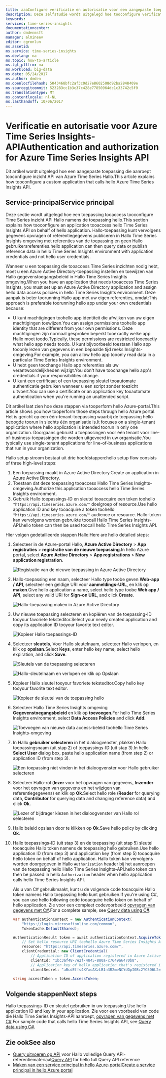 ```yaml
---
title: aaaConfigure verificatie en autorisatie voor een aangepaste toepassing die aanroept hello Azure Time Series Insights-API | Microsoft Docs
description: Deze zelfstudie wordt uitgelegd hoe tooconfigure verificatie en autorisatie voor een aangepaste toepassing die aanroept hello Azure Time Series Insights-API
keywords: 
services: time-series-insights
documentationcenter: 
author: dmdenmsft
manager: almineev
editor: cgronlun
ms.assetid: 
ms.service: time-series-insights
ms.devlang: na
ms.topic: how-to-article
ms.tgt_pltfrm: na
ms.workload: big-data
ms.date: 05/24/2017
ms.author: dmden
ms.openlocfilehash: 5043468bfc2af3c0d27e8602508d92ba2848409e
ms.sourcegitcommit: 523283cc1b3c37c428e77850964dc1c33742c5f0
ms.translationtype: MT
ms.contentlocale: nl-NL
ms.lasthandoff: 10/06/2017
---
```

# <a name="authentication-and-authorization-for-azure-time-series-insights-api"></a><span data-ttu-id="9f89a-103">Verificatie en autorisatie voor Azure Time Series Insights-API</span><span class="sxs-lookup"><span data-stu-id="9f89a-103">Authentication and authorization for Azure Time Series Insights API</span></span>

<span data-ttu-id="9f89a-104">Dit artikel wordt uitgelegd hoe een aangepaste toepassing die aanroept tooconfigure inzicht API van Azure Time Series Hallo.</span><span class="sxs-lookup"><span data-stu-id="9f89a-104">This article explains how tooconfigure a custom application that calls hello Azure Time Series Insights API.</span></span>

## <a name="service-principal"></a><span data-ttu-id="9f89a-105">Service-principal</span><span class="sxs-lookup"><span data-stu-id="9f89a-105">Service principal</span></span>

<span data-ttu-id="9f89a-106">Deze sectie wordt uitgelegd hoe een toepassing tooaccess tooconfigure Time Series inzicht API Hallo namens de toepassing hello.</span><span class="sxs-lookup"><span data-stu-id="9f89a-106">This section explains how tooconfigure an application tooaccess hello Time Series Insights API on behalf of hello application.</span></span> <span data-ttu-id="9f89a-107">Hallo-toepassing kunt vervolgens gegevens opvragen of referentiegegevens publiceren in Hallo Time Series Insights omgeving met referenties van de toepassing en geen Hallo gebruikersreferenties.</span><span class="sxs-lookup"><span data-stu-id="9f89a-107">hello application can then query data or publish reference data in hello Time Series Insights environment with application credentials and not hello user credentials.</span></span>

<span data-ttu-id="9f89a-108">Wanneer u een toepassing die tooaccess Time Series inzichten nodig hebt, moet u een Azure Active Directory-toepassing instellen en toewijzen van Hallo gegevenstoegangsbeleid in Hallo Time Series Insights omgeving.</span><span class="sxs-lookup"><span data-stu-id="9f89a-108">When you have an application that needs tooaccess Time Series Insights, you must set up an Azure Active Directory application and assign hello data access policies in hello Time Series Insights environment.</span></span> <span data-ttu-id="9f89a-109">Deze aanpak is beter toorunning Hallo app met uw eigen referenties, omdat:</span><span class="sxs-lookup"><span data-stu-id="9f89a-109">This approach is preferable toorunning hello app under your own credentials because:</span></span>

* <span data-ttu-id="9f89a-110">U kunt machtigingen toohello app identiteit die afwijken van uw eigen machtigingen toewijzen.</span><span class="sxs-lookup"><span data-stu-id="9f89a-110">You can assign permissions toohello app identity that are different from your own permissions.</span></span> <span data-ttu-id="9f89a-111">Deze machtigingen zijn normaal gesproken beperkt tooexactly welke app Hallo moet toodo.</span><span class="sxs-lookup"><span data-stu-id="9f89a-111">Typically, these permissions are restricted tooexactly what hello app needs toodo.</span></span> <span data-ttu-id="9f89a-112">U kunt bijvoorbeeld toestaan Hallo app tooonly lezen van gegevens in een bepaalde tijd reeks Insights-omgeving.</span><span class="sxs-lookup"><span data-stu-id="9f89a-112">For example, you can allow hello app tooonly read data in a particular Time Series Insights environment.</span></span>
* <span data-ttu-id="9f89a-113">U hebt geen toochange Hallo app referenties als uw verantwoordelijkheden wijzigt.</span><span class="sxs-lookup"><span data-stu-id="9f89a-113">You don't have toochange hello app's credentials if your responsibilities change.</span></span>
* <span data-ttu-id="9f89a-114">U kunt een certificaat of een toepassing sleutel tooautomate authenticatie gebruiken wanneer u een script zonder toezicht uitvoert.</span><span class="sxs-lookup"><span data-stu-id="9f89a-114">You can use a certificate or an application key tooautomate authentication when you're running an unattended script.</span></span>

<span data-ttu-id="9f89a-115">Dit artikel laat zien hoe deze stappen via tooperform hello Azure-portal.</span><span class="sxs-lookup"><span data-stu-id="9f89a-115">This article shows you how tooperform those steps through hello Azure portal.</span></span> <span data-ttu-id="9f89a-116">Het is gericht op een één-tenant-toepassing waarbij de toepassing hello beoogde toorun in slechts één organisatie is.</span><span class="sxs-lookup"><span data-stu-id="9f89a-116">It focuses on a single-tenant application where hello application is intended toorun in only one organization.</span></span> <span data-ttu-id="9f89a-117">Doorgaans gebruikt u toepassingen voor één tenant voor line-of-business-toepassingen die worden uitgevoerd in uw organisatie.</span><span class="sxs-lookup"><span data-stu-id="9f89a-117">You typically use single-tenant applications for line-of-business applications that run in your organization.</span></span>

<span data-ttu-id="9f89a-118">Hallo setup stroom bestaat uit drie hoofdstappen:</span><span class="sxs-lookup"><span data-stu-id="9f89a-118">hello setup flow consists of three high-level steps:</span></span>

1. <span data-ttu-id="9f89a-119">Een toepassing maakt in Azure Active Directory.</span><span class="sxs-lookup"><span data-stu-id="9f89a-119">Create an application in Azure Active Directory.</span></span>
2. <span data-ttu-id="9f89a-120">Toestaan dat deze toepassing tooaccess Hallo Time Series Insights-omgeving.</span><span class="sxs-lookup"><span data-stu-id="9f89a-120">Authorize this application tooaccess hello Time Series Insights environment.</span></span>
3. <span data-ttu-id="9f89a-121">Gebruik Hallo toepassings-ID en sleutel tooacquire een token toohello `"https://api.timeseries.azure.com/"` doelgroep of resource.</span><span class="sxs-lookup"><span data-stu-id="9f89a-121">Use hello application ID and key tooacquire a token toohello `"https://api.timeseries.azure.com/"` audience or resource.</span></span> <span data-ttu-id="9f89a-122">Hallo-token kan vervolgens worden gebruikte toocall Hallo Time Series Insights-API.</span><span class="sxs-lookup"><span data-stu-id="9f89a-122">hello token can then be used toocall hello Time Series Insights API.</span></span>

<span data-ttu-id="9f89a-123">Hier volgen gedetailleerde stappen Hallo:</span><span class="sxs-lookup"><span data-stu-id="9f89a-123">Here are hello detailed steps:</span></span>

1. <span data-ttu-id="9f89a-124">Selecteer in de Azure-portal Hallo, **Azure Active Directory** > **App registraties** > **registratie van de nieuwe toepassing**.</span><span class="sxs-lookup"><span data-stu-id="9f89a-124">In hello Azure portal, select **Azure Active Directory** > **App registrations** > **New application registration**.</span></span>

   ![Registratie van de nieuwe toepassing in Azure Active Directory](media/authentication-and-authorization/active-directory-new-application-registration.png)  

2. <span data-ttu-id="9f89a-126">Hallo-toepassing een naam, selecteer Hallo type toobe geven **Web-app / API**, selecteer een geldige URI voor **aanmeldings-URL**, en klik op **maken**.</span><span class="sxs-lookup"><span data-stu-id="9f89a-126">Give hello application a name, select hello type toobe **Web app / API**, select any valid URI for **Sign-on URL**, and click **Create**.</span></span>

   ![Hallo-toepassing maken in Azure Active Directory](media/authentication-and-authorization/active-directory-create-web-api-application.png)

3. <span data-ttu-id="9f89a-128">Uw nieuwe toepassing selecteren en kopiëren van de toepassing-ID tooyour favoriete teksteditor.</span><span class="sxs-lookup"><span data-stu-id="9f89a-128">Select your newly created application and copy its application ID tooyour favorite text editor.</span></span>

   ![Kopieer Hallo toepassings-ID](media/authentication-and-authorization/active-directory-copy-application-id.png)

4. <span data-ttu-id="9f89a-130">Selecteer **sleutels**, Voer Hallo sleutelnaam, selecteer Hallo verlopen, en klik op **opslaan**.</span><span class="sxs-lookup"><span data-stu-id="9f89a-130">Select **Keys**, enter hello key name, select hello expiration, and click **Save**.</span></span>

   ![Sleutels van de toepassing selecteren](media/authentication-and-authorization/active-directory-application-keys.png)

   ![Hallo-sleutelnaam en verlopen en klik op Opslaan](media/authentication-and-authorization/active-directory-application-keys-save.png)

5. <span data-ttu-id="9f89a-133">Kopieer Hallo sleutel tooyour favoriete teksteditor.</span><span class="sxs-lookup"><span data-stu-id="9f89a-133">Copy hello key tooyour favorite text editor.</span></span>

   ![Kopieer de sleutel van de toepassing hello](media/authentication-and-authorization/active-directory-copy-application-key.png)

6. <span data-ttu-id="9f89a-135">Selecteer Hallo Time Series Insights omgeving **Gegevenstoegangsbeleid** en klik op **toevoegen**.</span><span class="sxs-lookup"><span data-stu-id="9f89a-135">For hello Time Series Insights environment, select **Data Access Policies** and click **Add**.</span></span>

   ![Toevoegen van nieuwe data access-beleid toohello Time Series Insights-omgeving](media/authentication-and-authorization/time-series-insights-data-access-policies-add.png)

7. <span data-ttu-id="9f89a-137">In Hallo **gebruiker selecteren** in het dialoogvenster, plakken Hallo toepassingsnaam (uit stap 2) of toepassings-ID (uit stap 3).</span><span class="sxs-lookup"><span data-stu-id="9f89a-137">In hello **Select User** dialog box, paste hello application name (from step 2) or application ID (from step 3).</span></span>

   ![Een toepassing niet vinden in het dialoogvenster voor Hallo gebruiker selecteren](media/authentication-and-authorization/time-series-insights-data-access-policies-select-user.png)

8. <span data-ttu-id="9f89a-139">Selecteer Hallo-rol (**lezer** voor het opvragen van gegevens, **Inzender** voor het opvragen van gegevens en het wijzigen van referentiegegevens) en klik op **Ok**.</span><span class="sxs-lookup"><span data-stu-id="9f89a-139">Select hello role (**Reader** for querying data, **Contributor** for querying data and changing reference data) and click **Ok**.</span></span>

   ![Lezer of bijdrager kiezen in het dialoogvenster van Hallo rol selecteren](media/authentication-and-authorization/time-series-insights-data-access-policies-select-role.png)

9. <span data-ttu-id="9f89a-141">Hallo beleid opslaan door te klikken op **Ok**.</span><span class="sxs-lookup"><span data-stu-id="9f89a-141">Save hello policy by clicking **Ok**.</span></span>

10. <span data-ttu-id="9f89a-142">Hallo toepassings-ID (uit stap 3) en de toepassing (uit stap 5) sleutel tooacquire Hallo token namens de toepassing hello gebruiken.</span><span class="sxs-lookup"><span data-stu-id="9f89a-142">Use hello application ID (from step 3) and application key (from step 5) tooacquire hello token on behalf of hello application.</span></span> <span data-ttu-id="9f89a-143">Hallo token kan vervolgens worden doorgegeven in Hallo `Authorization` header bij het aanroepen van de toepassing hello Hallo Time Series Insights-API.</span><span class="sxs-lookup"><span data-stu-id="9f89a-143">hello token can then be passed in hello `Authorization` header when hello application calls hello Time Series Insights API.</span></span>

    <span data-ttu-id="9f89a-144">Als u van C# gebruikmaakt, kunt u de volgende code tooacquire Hallo token namens Hallo toepassing hello kunt gebruiken.</span><span class="sxs-lookup"><span data-stu-id="9f89a-144">If you're using C#, you can use hello following code tooacquire hello token on behalf of hello application.</span></span> <span data-ttu-id="9f89a-145">Zie voor een compleet codevoorbeeld [opvragen van gegevens met C#](time-series-insights-query-data-csharp.md).</span><span class="sxs-lookup"><span data-stu-id="9f89a-145">For a complete sample, see [Query data using C#](time-series-insights-query-data-csharp.md).</span></span>

    ```csharp
    var authenticationContext = new AuthenticationContext(
        "https://login.microsoftonline.com/common",
        TokenCache.DefaultShared);

    AuthenticationResult token = await authenticationContext.AcquireTokenAsync(
        // Set hello resource URI toohello Azure Time Series Insights API
        resource: "https://api.timeseries.azure.com/", 
        clientCredential: new ClientCredential(
            // Application ID of application registered in Azure Active Directory
            clientId: "1bc3af48-7e2f-4845-880a-c7649a6470b8", 
            // Application key of hello application that's registered in Azure Active Directory
            clientSecret: "aBcdEffs4XYxoAXzLB1n3R2meNCYdGpIGBc2YC5D6L2="));

    string accessToken = token.AccessToken;
    ```

## <a name="next-steps"></a><span data-ttu-id="9f89a-146">Volgende stappen</span><span class="sxs-lookup"><span data-stu-id="9f89a-146">Next steps</span></span>

<span data-ttu-id="9f89a-147">Hallo toepassings-ID en sleutel gebruiken in uw toepassing.</span><span class="sxs-lookup"><span data-stu-id="9f89a-147">Use hello application ID and key in your application.</span></span> <span data-ttu-id="9f89a-148">Zie voor een voorbeeld van code die Hallo Time Series Insights-API aanroept, [opvragen van gegevens met C#](time-series-insights-query-data-csharp.md).</span><span class="sxs-lookup"><span data-stu-id="9f89a-148">For sample code that calls hello Time Series Insights API, see [Query data using C#](time-series-insights-query-data-csharp.md).</span></span>

## <a name="see-also"></a><span data-ttu-id="9f89a-149">Zie ook</span><span class="sxs-lookup"><span data-stu-id="9f89a-149">See also</span></span>

* <span data-ttu-id="9f89a-150">[Query uitvoeren op API](/rest/api/time-series-insights/time-series-insights-reference-queryapi) voor Hallo volledige Query API-referentiemateriaal</span><span class="sxs-lookup"><span data-stu-id="9f89a-150">[Query API](/rest/api/time-series-insights/time-series-insights-reference-queryapi) for hello full Query API reference</span></span>
* [<span data-ttu-id="9f89a-151">Maken van een service principal in hello Azure-portal</span><span class="sxs-lookup"><span data-stu-id="9f89a-151">Create a service principal in hello Azure portal</span></span>](../azure-resource-manager/resource-group-create-service-principal-portal.md)
